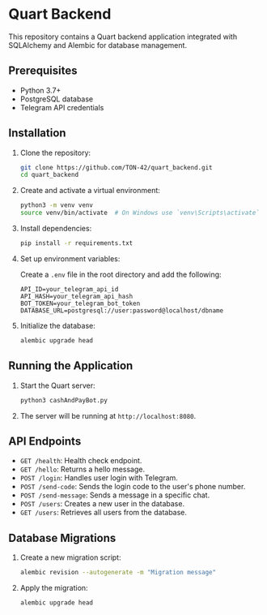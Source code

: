 # Quart Backend

This repository contains a Quart backend application integrated with SQLAlchemy and Alembic for database management.

## Prerequisites

- Python 3.7+
- PostgreSQL database
- Telegram API credentials

## Installation

1. Clone the repository:

   ```sh
   git clone https://github.com/TON-42/quart_backend.git
   cd quart_backend
   ```

2. Create and activate a virtual environment:

   ```sh
   python3 -m venv venv
   source venv/bin/activate  # On Windows use `venv\Scripts\activate`
   ```

3. Install dependencies:

   ```sh
   pip install -r requirements.txt
   ```

4. Set up environment variables:

   Create a `.env` file in the root directory and add the following:

   ```env
   API_ID=your_telegram_api_id
   API_HASH=your_telegram_api_hash
   BOT_TOKEN=your_telegram_bot_token
   DATABASE_URL=postgresql://user:password@localhost/dbname
   ```

5. Initialize the database:

   ```sh
   alembic upgrade head
   ```

## Running the Application

1. Start the Quart server:

   ```sh
   python3 cashAndPayBot.py
   ```

2. The server will be running at `http://localhost:8080`.

## API Endpoints

- `GET /health`: Health check endpoint.
- `GET /hello`: Returns a hello message.
- `POST /login`: Handles user login with Telegram.
- `POST /send-code`: Sends the login code to the user's phone number.
- `POST /send-message`: Sends a message in a specific chat.
- `POST /users`: Creates a new user in the database.
- `GET /users`: Retrieves all users from the database.

## Database Migrations

1. Create a new migration script:

   ```sh
   alembic revision --autogenerate -m "Migration message"
   ```

2. Apply the migration:

   ```sh
   alembic upgrade head
   ```
